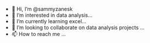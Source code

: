 - 👋 Hi, I’m @sammyzanesk
- 👀 I’m interested in data analysis...
- 🌱 I’m currently learning excel...
- 💞️ I’m looking to collaborate on data analysis projects ...
- 📫 How to reach me ...

<!---
sammyzanesk/sammyzanesk is a ✨ special ✨ repository because its `README.md` (this file) appears on your GitHub profile.
You can click the Preview link to take a look at your changes.
--->
